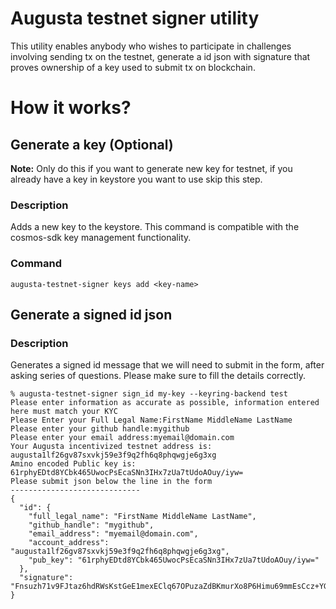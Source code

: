 # Augusta testnet signer utility
This utility enables anybody who wishes to participate in challenges involving sending tx on the testnet, generate a id json with signature
that proves ownership of a key used to submit tx on blockchain.

# How it works? 

## Generate a key (Optional)
**Note:** Only do this if you want to generate new key for testnet, if you already have a key in keystore you want to use
skip this step.

### Description
Adds a new key to the keystore. This command is compatible with the cosmos-sdk key management functionality.

### Command
```shell
augusta-testnet-signer keys add <key-name>
```

## Generate a signed id json

### Description
Generates a signed id message that we will need to submit in the form, after asking series of questions. Please make sure to fill the details correctly.

```shell
% augusta-testnet-signer sign_id my-key --keyring-backend test
Please enter information as accurate as possible, information entered here must match your KYC
Please Enter your Full Legal Name:FirstName MiddleName LastName
Please enter your github handle:mygithub
Please enter your email address:myemail@domain.com
Your Augusta incentivized testnet address is:  augusta1lf26gv87sxvkj59e3f9q2fh6q8phqwgje6g3xg
Amino encoded Public key is: 61rphyEDtd8YCbk465UwocPsEcaSNn3IHx7zUa7tUdoAOuy/iyw=
Please submit json below the line in the form
-----------------------------
{
  "id": {
    "full_legal_name": "FirstName MiddleName LastName",
    "github_handle": "mygithub",
    "email_address": "myemail@domain.com",
    "account_address": "augusta1lf26gv87sxvkj59e3f9q2fh6q8phqwgje6g3xg",
    "pub_key": "61rphyEDtd8YCbk465UwocPsEcaSNn3IHx7zUa7tUdoAOuy/iyw="
  },
  "signature": "Fnsuzh71v9FJtaz6hdRWsKstGeE1mexEClq67OPuzaZdBKmurXo8P6Himu69mmEsCcz+YGtQV/204XSX0lmnMQ=="
}

```


